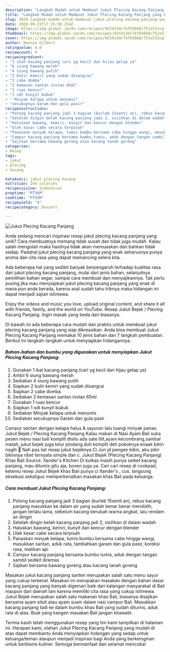```yaml
---
description: "Langkah Mudah untuk Membuat Jukut Plecing Kacang Panjang yang Enak Banget"
title: "Langkah Mudah untuk Membuat Jukut Plecing Kacang Panjang yang Enak Banget"
slug: 3034-langkah-mudah-untuk-membuat-jukut-plecing-kacang-panjang-yang-enak-banget
date: 2020-09-22T17:15:58.254Z
image: https://img-global.cpcdn.com/recipes/925413dc7ef836b8/751x532cq70/jukut-plecing-kacang-panjang-foto-resep-utama.jpg
thumbnail: https://img-global.cpcdn.com/recipes/925413dc7ef836b8/751x532cq70/jukut-plecing-kacang-panjang-foto-resep-utama.jpg
cover: https://img-global.cpcdn.com/recipes/925413dc7ef836b8/751x532cq70/jukut-plecing-kacang-panjang-foto-resep-utama.jpg
author: Nannie Gilbert
ratingvalue: 4.8
reviewcount: 9
recipeingredient:
- "1 ikat kacang panjang cari yg kecil dan hijau gelap ya"
- "6 siung bawang merah"
- "4 siung bawang putih"
- "2 butir kemiri yang sudah disangrai"
- "2 cabe domba"
- "2 kemasan santan instan 65ml"
- "1 ruas kencur"
- "1 sdt kunyit bubuk"
- " Minyak kelapa untuk menumis"
- "secukupnya Garam dan gula pasir"
recipeinstructions:
- "Potong kacang panjang jadi 3 bagian (kurleb 15senti an), rebus kacang panjang masukkan ke dalam air yang sudah benar benar mendidih, jangan terlalu lama, sebelum kacang berubah warna angkat, lalu rendam air dingin"
- "Setelah dingin belah kacang panjang jadi 2, sisihkan di dalam wadah"
- "Haluskan bawang, kemiri, kunyit dan kencur dengan blender"
- "Ulek kasar cabe secara terpisah"
- "Panaskan minyak kelapa, tumis bumbu bersama cabe hingga wangi, masukkan santan, aduk rata, tambahkan garam dan gula pasir, koreksi rasa, matikan api"
- "Campur kacang panjang bersama bumbu tumis, aduk dengan tangan sambil sedikit diremas"
- "Sajikan bersama bawang goreng atau kacang tanah goreng"
categories:
- Resep
tags:
- jukut
- plecing
- kacang

katakunci: jukut plecing kacang 
nutrition: 244 calories
recipecuisine: Indonesian
preptime: "PT36M"
cooktime: "PT43M"
recipeyield: "4"
recipecategory: Dessert

---
```



![Jukut Plecing Kacang Panjang](https://img-global.cpcdn.com/recipes/925413dc7ef836b8/751x532cq70/jukut-plecing-kacang-panjang-foto-resep-utama.jpg)

Anda sedang mencari inspirasi resep jukut plecing kacang panjang yang unik? Cara membuatnya memang tidak susah dan tidak juga mudah. Kalau salah mengolah maka hasilnya tidak akan memuaskan dan bahkan tidak sedap. Padahal jukut plecing kacang panjang yang enak seharusnya punya aroma dan cita rasa yang dapat memancing selera kita.

Ada beberapa hal yang sedikit banyak berpengaruh terhadap kualitas rasa dari jukut plecing kacang panjang, mulai dari jenis bahan, selanjutnya pemilihan bahan segar, sampai cara membuat dan menyajikannya. Tak perlu pusing jika mau menyiapkan jukut plecing kacang panjang yang enak di mana pun anda berada, karena asal sudah tahu triknya maka hidangan ini dapat menjadi sajian istimewa.

Enjoy the videos and music you love, upload original content, and share it all with friends, family, and the world on YouTube. Resep Jukut Bejek / Plecing Kacang Panjang. Ingin masak yang beda dari biasanya.


Di bawah ini ada beberapa cara mudah dan praktis untuk membuat jukut plecing kacang panjang yang siap dikreasikan. Anda bisa membuat Jukut Plecing Kacang Panjang memakai 10 jenis bahan dan 7 langkah pembuatan. Berikut ini langkah-langkah untuk menyiapkan hidangannya.

<!--inarticleads1-->

##### Bahan-bahan dan bumbu yang digunakan untuk menyiapkan Jukut Plecing Kacang Panjang:

1. Gunakan 1 ikat kacang panjang (cari yg kecil dan hijau gelap ya)
1. Ambil 6 siung bawang merah
1. Sediakan 4 siung bawang putih
1. Siapkan 2 butir kemiri yang sudah disangrai
1. Siapkan 2 cabe domba
1. Sediakan 2 kemasan santan instan 65ml
1. Gunakan 1 ruas kencur
1. Siapkan 1 sdt kunyit bubuk
1. Sediakan  Minyak kelapa untuk menumis
1. Sediakan secukupnya Garam dan gula pasir


Campur santan dengan kelapa halus &amp; sayuran lalu tuangi minyak panas. Jukut Bejek / Plecing Kacang Panjang Kalau makan di Nasi Ayam Bali suka pesen menu nasi bali komplit disitu ada sate lilit,ayam kecombrang,sambal matah, jukut bejek juga telur pindang.duh komplit deh pokoknya enaak bikin nagih 🤭 Nah pas liat resep jukut bejeknya Ci Jun jd pengen bikin, aku pikir bikinnya ribet ternyata simple dan c. Jukut Bejek (Plecing Kacang Panjang) Khas Bali Source: Xander&#39;s Kitchen Di kulkas masih punya seiket kacang panjang, mau ditumis gitu aja, bosen juga ya. Cari cari resep di cookpad, ketemu resep Jukut Bejek khas Bali punya ci Xander&#39;s , cus. langsung eksekusi sekaligus memperkenalkan masakan khas Bali pada keluarga. 

<!--inarticleads2-->

##### Cara membuat Jukut Plecing Kacang Panjang:

1. Potong kacang panjang jadi 3 bagian (kurleb 15senti an), rebus kacang panjang masukkan ke dalam air yang sudah benar benar mendidih, jangan terlalu lama, sebelum kacang berubah warna angkat, lalu rendam air dingin
1. Setelah dingin belah kacang panjang jadi 2, sisihkan di dalam wadah
1. Haluskan bawang, kemiri, kunyit dan kencur dengan blender
1. Ulek kasar cabe secara terpisah
1. Panaskan minyak kelapa, tumis bumbu bersama cabe hingga wangi, masukkan santan, aduk rata, tambahkan garam dan gula pasir, koreksi rasa, matikan api
1. Campur kacang panjang bersama bumbu tumis, aduk dengan tangan sambil sedikit diremas
1. Sajikan bersama bawang goreng atau kacang tanah goreng


Masakan jukut kacang panjang santen merupakan salah satu menu sayur yang cukup terkenal. Masakan ini merupakan masakan dengan bahan dasar kacang panjang yang banyak digemari baik dari kalangan masyarakat di Bali maupun dari daerah lain karena memiliki cita rasa yang cukup istimewa. Jukut Bejek merupakan salah satu makanan khas Bali, biasanya disajikan bersama ayam sitsit atau ayam suwir dalam nasi campur Bali. Masukkan kacang panjang tadi ke dalam bumbu khas Bali yang sudah ditumis, aduk rata di atas. Buat yang kangen masakan Bali jangan khawatir. 

Terima kasih telah menggunakan resep yang tim kami tampilkan di halaman ini. Harapan kami, olahan Jukut Plecing Kacang Panjang yang mudah di atas dapat membantu Anda menyiapkan hidangan yang sedap untuk keluarga/teman ataupun menjadi inspirasi bagi Anda yang berkeinginan untuk berbisnis kuliner. Semoga bermanfaat dan selamat mencoba!
